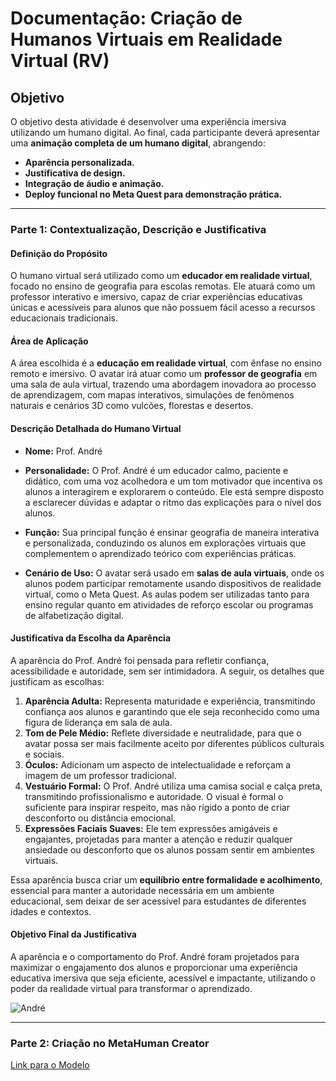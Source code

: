 # Documentação: Criação de Humanos Virtuais em Realidade Virtual (RV)

## Objetivo

O objetivo desta atividade é desenvolver uma experiência imersiva utilizando um humano digital. Ao final, cada participante deverá apresentar uma **animação completa de um humano digital**, abrangendo:

- **Aparência personalizada.**
- **Justificativa de design.**
- **Integração de áudio e animação.**
- **Deploy funcional no Meta Quest para demonstração prática.**

---

### **Parte 1: Contextualização, Descrição e Justificativa**  

#### **Definição do Propósito**  
O humano virtual será utilizado como um **educador em realidade virtual**, focado no ensino de geografia para escolas remotas. Ele atuará como um professor interativo e imersivo, capaz de criar experiências educativas únicas e acessíveis para alunos que não possuem fácil acesso a recursos educacionais tradicionais.  

#### **Área de Aplicação**  
A área escolhida é a **educação em realidade virtual**, com ênfase no ensino remoto e imersivo. O avatar irá atuar como um **professor de geografia** em uma sala de aula virtual, trazendo uma abordagem inovadora ao processo de aprendizagem, com mapas interativos, simulações de fenômenos naturais e cenários 3D como vulcões, florestas e desertos.  

#### **Descrição Detalhada do Humano Virtual**  

- **Nome:** Prof. André  
- **Personalidade:** O Prof. André é um educador calmo, paciente e didático, com uma voz acolhedora e um tom motivador que incentiva os alunos a interagirem e explorarem o conteúdo. Ele está sempre disposto a esclarecer dúvidas e adaptar o ritmo das explicações para o nível dos alunos.  

- **Função:** Sua principal função é ensinar geografia de maneira interativa e personalizada, conduzindo os alunos em explorações virtuais que complementem o aprendizado teórico com experiências práticas.  

- **Cenário de Uso:** O avatar será usado em **salas de aula virtuais**, onde os alunos podem participar remotamente usando dispositivos de realidade virtual, como o Meta Quest. As aulas podem ser utilizadas tanto para ensino regular quanto em atividades de reforço escolar ou programas de alfabetização digital.  

#### **Justificativa da Escolha da Aparência**  

A aparência do Prof. André foi pensada para refletir confiança, acessibilidade e autoridade, sem ser intimidadora. A seguir, os detalhes que justificam as escolhas:  

1. **Aparência Adulta:** Representa maturidade e experiência, transmitindo confiança aos alunos e garantindo que ele seja reconhecido como uma figura de liderança em sala de aula.  
2. **Tom de Pele Médio:** Reflete diversidade e neutralidade, para que o avatar possa ser mais facilmente aceito por diferentes públicos culturais e sociais.  
3. **Óculos:** Adicionam um aspecto de intelectualidade e reforçam a imagem de um professor tradicional.  
4. **Vestuário Formal:** O Prof. André utiliza uma camisa social e calça preta, transmitindo profissionalismo e autoridade. O visual é formal o suficiente para inspirar respeito, mas não rígido a ponto de criar desconforto ou distância emocional.  
5. **Expressões Faciais Suaves:** Ele tem expressões amigáveis e engajantes, projetadas para manter a atenção e reduzir qualquer ansiedade ou desconforto que os alunos possam sentir em ambientes virtuais.  

Essa aparência busca criar um **equilíbrio entre formalidade e acolhimento**, essencial para manter a autoridade necessária em um ambiente educacional, sem deixar de ser acessível para estudantes de diferentes idades e contextos.  

#### **Objetivo Final da Justificativa**  
A aparência e o comportamento do Prof. André foram projetados para maximizar o engajamento dos alunos e proporcionar uma experiência educativa imersiva que seja eficiente, acessível e impactante, utilizando o poder da realidade virtual para transformar o aprendizado.  

![André](../Mídia/Andre.png)

--- 

### **Parte 2: Criação no MetaHuman Creator**  

[Link para o Modelo]()